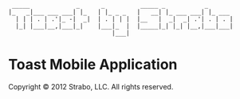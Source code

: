 <!--
- Created by Nate Beatty 6/8/2012
- Copyright (c) 2012 Strabo, LLC. All rights reserved.
-->

                                                               
     _____             _      _          _____ _           _       
    |_   _|___ ___ ___| |_   | |_ _ _   |   __| |_ ___ ___| |_ ___ 
      | | | . | .'|_ -|  _|  | . | | |  |__   |  _|  _| .'| . | . |
      |_| |___|__,|___|_|    |___|_  |  |_____|_| |_| |__,|___|___|
                                 |___|                             

Toast Mobile Application
========================



Copyright &copy; 2012 Strabo, LLC. All rights reserved.